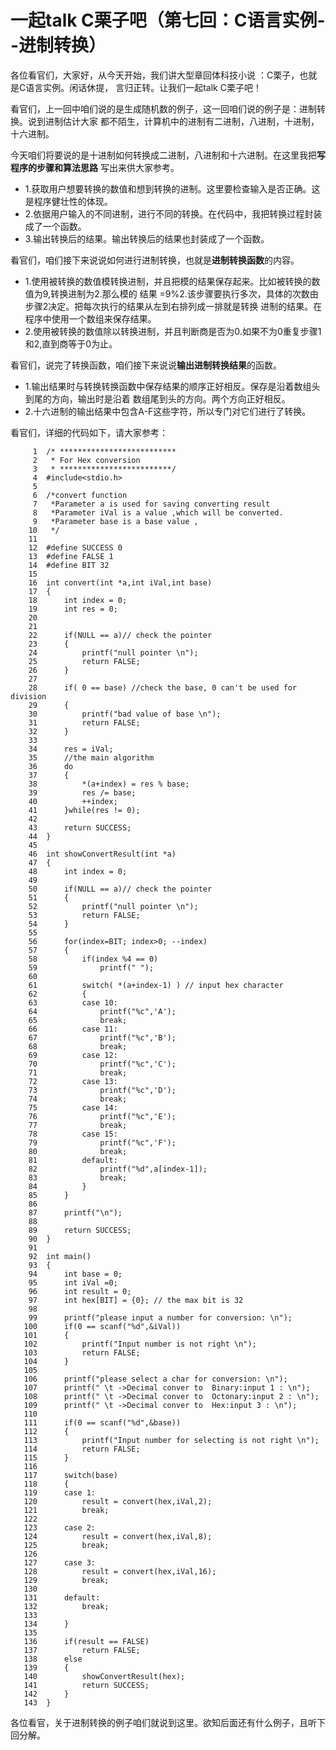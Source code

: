 # 一起talk C栗子吧（第七回：C语言实例--进制转换）
 
各位看官们，大家好，从今天开始，我们讲大型章回体科技小说 ：C栗子，也就是C语言实例。闲话休提，
言归正转。让我们一起talk C栗子吧！  
 
看官们，上一回中咱们说的是生成随机数的例子，这一回咱们说的例子是：进制转换。说到进制估计大家
都不陌生，计算机中的进制有二进制，八进制，十进制，十六进制。 

今天咱们将要说的是十进制如何转换成二进制，八进制和十六进制。在这里我把**写程序的步骤和算法思路**
写出来供大家参考。 

- 1.获取用户想要转换的数值和想到转换的进制。这里要检查输入是否正确。这是程序健壮性的体现。
- 2.依据用户输入的不同进制，进行不同的转换。在代码中，我把转换过程封装成了一个函数。
- 3.输出转换后的结果。输出转换后的结果也封装成了一个函数。
    
     
看官们，咱们接下来说说如何进行进制转换，也就是**进制转换函数**的内容。

- 1.使用被转换的数值模转换进制，并且把模的结果保存起来。比如被转换的数值为9,转换进制为2.那么模的
结果 =9%2.该步骤要执行多次，具体的次数由步骤2决定。把每次执行的结果从左到右排列成一排就是转换
进制的结果。在程序中使用一个数组来保存结果。
- 2.使用被转换的数值除以转换进制，并且判断商是否为0.如果不为0重复步骤1和2,直到商等于0为止。
    
     
看官们，说完了转换函数，咱们接下来说说**输出进制转换结果**的函数。 

- 1.输出结果时与转换转换函数中保存结果的顺序正好相反。保存是沿着数组头到尾的方向，输出时是沿着
数组尾到头的方向。两个方向正好相反。
- 2.十六进制的输出结果中包含A-F这些字符，所以专门对它们进行了转换。
 
看官们，详细的代码如下，请大家参考：
```
     1	/* **************************
     2	 * For Hex conversion
     3	 * *************************/
     4	#include<stdio.h>
     5	
     6	/*convert function
     7	 *Parameter a is used for saving converting result
     8	 *Parameter iVal is a value ,which will be converted.
     9	 *Parameter base is a base value ,
    10	 */
    11	
    12	#define SUCCESS 0
    13	#define FALSE 1
    14	#define BIT 32
    15	
    16	int convert(int *a,int iVal,int base)
    17	{
    18		int index = 0;
    19		int res = 0;
    20	
    21	
    22		if(NULL == a)// check the pointer
    23		{
    24			printf("null pointer \n");
    25			return FALSE;
    26		}
    27		
    28		if( 0 == base) //check the base, 0 can't be used for division
    29		{
    30			printf("bad value of base \n");
    31			return FALSE;
    32		}
    33	
    34		res = iVal;
    35		//the main algorithm
    36		do
    37		{
    38			*(a+index) = res % base;
    39			res /= base;
    40			++index;
    41		}while(res != 0);
    42	
    43		return SUCCESS;
    44	}
    45	
    46	int showConvertResult(int *a)
    47	{
    48		int index = 0;
    49	
    50		if(NULL == a)// check the pointer
    51		{
    52			printf("null pointer \n");
    53			return FALSE;
    54		}
    55	
    56		for(index=BIT; index>0; --index)
    57		{
    58			if(index %4 == 0)
    59				printf(" ");
    60	
    61			switch( *(a+index-1) ) // input hex character
    62			{
    63			case 10:
    64				printf("%c",'A');
    65				break;
    66			case 11:
    67				printf("%c",'B');
    68				break;
    69			case 12:
    70				printf("%c",'C');
    71				break;
    72			case 13:
    73				printf("%c",'D');
    74				break;
    75			case 14:
    76				printf("%c",'E');
    77				break;
    78			case 15:
    79				printf("%c",'F');
    80				break;
    81			default:
    82				printf("%d",a[index-1]);
    83				break;
    84			}
    85		}
    86	
    87		printf("\n");
    88	
    89		return SUCCESS;
    90	}
    91	
    92	int main()
    93	{
    94		int base = 0;
    95		int iVal =0;
    96		int result = 0;
    97		int hex[BIT] = {0}; // the max bit is 32
    98	
    99		printf("please input a number for conversion: \n");
   100		if(0 == scanf("%d",&iVal))
   101		{
   102			printf("Input number is not right \n");
   103			return FALSE;
   104		}
   105	
   106		printf("please select a char for conversion: \n");
   107		printf(" \t ->Decimal conver to  Binary:input 1 : \n");
   108		printf(" \t ->Decimal conver to  Octonary:input 2 : \n");
   109		printf(" \t ->Decimal conver to  Hex:input 3 : \n");
   110	
   111		if(0 == scanf("%d",&base))
   112		{
   113			printf("Input number for selecting is not right \n");
   114			return FALSE;
   115		}
   116	
   117		switch(base)
   118		{
   119		case 1:
   120			result = convert(hex,iVal,2);
   121			break;
   122	
   123		case 2:
   124			result = convert(hex,iVal,8);
   125			break;
   126	
   127		case 3:
   128			result = convert(hex,iVal,16);
   129			break;
   130	
   131		default:
   132			break;
   133	
   134		}
   135	
   136		if(result == FALSE)
   137			return FALSE;
   138		else 
   139		{
   140			showConvertResult(hex);
   141			return SUCCESS;
   142		}
   143	}
```
 
各位看官，关于进制转换的例子咱们就说到这里。欲知后面还有什么例子，且听下回分解。 
 
